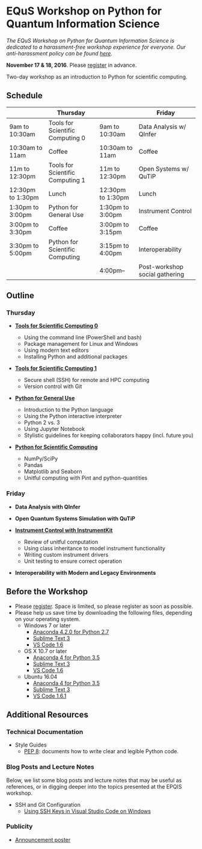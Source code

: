 # EQuS Workshop on Python for Quantum Information Science #

*The EQuS Workshop on Python for Quantum Information Science is dedicated to a harassment-free workshop experience for everyone. Our anti-harassment policy can be found
[here](code-of-conduct.md).*

**November 17 & 18, 2016**. Please [register](https://goo.gl/forms/EbrqSk25TQOXCFJp2) in advance.

Two-day workshop as an introduction to Python for scientific computing.

## Schedule ##

| | Thursday | | Friday |
|---|---|---|---|
| 9am to 10:30am | Tools for Scientific Computing 0 | 9am to 10:30am | Data Analysis w/ QInfer |
| 10:30am to 11am | Coffee | 10:30am to 11am | Coffee |
| 11m to 12:30pm | Tools for Scientific Computing 1 | 11m to 12:30pm | Open Systems w/ QuTiP |
| 12:30pm to 1:30pm | Lunch | 12:30pm to 1:30pm | Lunch |
| 1:30pm to 3:00pm | Python for General Use | 1:30pm to 3:00pm | Instrument Control |
| 3:00pm to 3:30pm | Coffee | 3:00pm to 3:15pm | Coffee |
| 3:30pm to 5:00pm | Python for Scientific Computing | 3:15pm to 4:00pm | Interoperability |
| | | 4:00pm– | Post-workshop social gathering |

## Outline ##

### Thursday ###

- [**Tools for Scientific Computing 0**](https://nbviewer.jupyter.org/github/QuinnPhys/PythonWorkshop-science/blob/master/lecture-0-scicomp-tools-part0.ipynb)
    - Using the command line (PowerShell and bash)
    - Package management for Linux and Windows
    - Using modern text editors
    - Installing Python and additional packages

- [**Tools for Scientific Computing 1**](https://nbviewer.jupyter.org/github/QuinnPhys/PythonWorkshop-science/blob/master/lecture-1-scicomp-tools-part1.ipynb)
    - Secure shell (SSH) for remote and HPC computing
    - Version control with Git
   
- [**Python for General Use**](https://nbviewer.jupyter.org/github/QuinnPhys/PythonWorkshop-science/blob/master/lecture-2-python-general.ipynb)
    - Introduction to the Python language
    - Using the Python interactive interpreter
    - Python 2 vs. 3
    - Using Jupyter Notebook
    - Stylistic guidelines for keeping collaborators happy (incl. future you)

- [**Python for Scientific Computing**](https://nbviewer.jupyter.org/github/QuinnPhys/PythonWorkshop-science/blob/master/lecture-3-python-scicomp.ipynb)
    - NumPy/SciPy
    - Pandas
    - Matplotlib and Seaborn
    - Unitful computing with Pint and python-quantities

### Friday ###

- **Data Analysis with QInfer**

- **Open Quantum Systems Simulation with QuTiP**

- [**Instrument Control with InstrumentKit**](https://nbviewer.jupyter.org/github/QuinnPhys/PythonWorkshop-science/blob/master/lecture-7-python-instrument-control.ipynb)
    - Review of unitful computation
    - Using class inheritance to model instrument functionality
    - Writing custom instrument drivers
    - Unit testing to ensure correct operation
    
- **Interoperability with Modern and Legacy Environments**

## Before the Workshop ##

- Please [register](https://goo.gl/forms/EbrqSk25TQOXCFJp2). Space is limited, so please register as soon as possible.
- Please help us save time by downloading the following files, depending on your operating system.
    - Windows 7 or later
        - [Anaconda 4.2.0 for Python 2.7](https://repo.continuum.io/archive/Anaconda2-4.2.0-Windows-x86_64.exe)
        - [Sublime Text 3](https://download.sublimetext.com/Sublime%20Text%20Build%203126%20x64%20Setup.exe)
        - [VS Code 1.6](https://go.microsoft.com/fwlink/?LinkID=623230)
    - OS X 10.7 or later
        - [Anaconda 4 for Python 3.5](https://repo.continuum.io/archive/Anaconda3-4.2.0-MacOSX-x86_64.pkg)
        - [Sublime Text 3](https://download.sublimetext.com/Sublime%20Text%20Build%203126.dmg)
        - [VS Code 1.6](https://go.microsoft.com/fwlink/?LinkID=620882)
    - Ubuntu 16.04
        - [Anaconda 4 for Python 3.5](https://repo.continuum.io/archive/Anaconda3-4.2.0-Linux-x86_64.sh)
        - [Sublime Text 3](https://download.sublimetext.com/sublime-text_build-3126_amd64.deb)
        - [VS Code 1.6.1](https://go.microsoft.com/fwlink/?LinkID=760868)

## Additional Resources ##

### Technical Documentation ###

- Style Guides
    - [PEP 8](https://www.python.org/dev/peps/pep-0008/): documents how to
      write clear and legible Python code.

### Blog Posts and Lecture Notes ###

Below, we list some blog posts and lecture notes that may be useful as
references, or in digging deeper into the topics presented at the EPQIS
workshop.

- SSH and Git Configuration
    - [Using SSH Keys in Visual Studio Code on Windows](http://www.cgranade.com/blog/2016/06/06/ssh-keys-in-vscode.html)

### Publicity ###

- [Announcement poster](publicity/announcement-poster.pdf)

